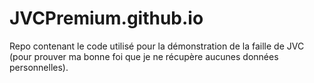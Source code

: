 # JVCPremium.github.io
Repo contenant le code utilisé pour la démonstration de la faille de JVC (pour prouver ma bonne foi que je ne récupère aucunes données personnelles).
